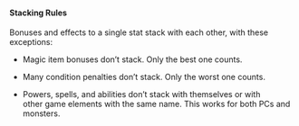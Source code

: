 #### Stacking Rules

Bonuses and effects to a single stat stack with each other, with these  
exceptions:

- Magic item bonuses don’t stack. Only the best one counts.

- Many condition penalties don’t stack. Only the worst one counts.

- Powers, spells, and abilities don’t stack with themselves or with  
  other game elements with the same name. This works for both PCs and  
  monsters.